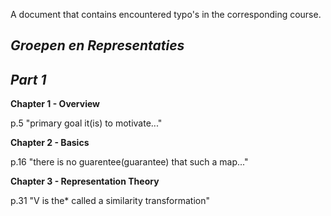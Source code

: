 A document that contains encountered typo's in the corresponding course.

*Groepen en Representaties*
---

*Part 1*
---

**Chapter 1 - Overview**

p.5 "primary goal it(is) to motivate..."

**Chapter 2 - Basics**

p.16 "there is no guarentee(guarantee) that such a map..."

**Chapter 3 - Representation Theory**

p.31 "V is the* called a similarity transformation"

